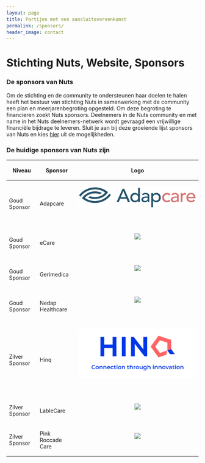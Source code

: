 ```yaml
---
layout: page
title: Partijen met een aansluitovereenkomst
permalink: /sponsors/
header_image: contact
---
```


# Stichting Nuts, Website, Sponsors<a name="heading-1"></a>

### De sponsors van Nuts<a name="heading-2"></a>
Om de stichting en de community te ondersteunen haar doelen te halen heeft het bestuur van stichting Nuts in samenwerking met de community een plan en meerjarenbegroting opgesteld. Om deze begroting te financieren zoekt Nuts sponsors. Deelnemers in de Nuts community en met name in het Nuts deelnemers-netwerk wordt gevraagd een vrijwillige financiële bijdrage te leveren. Sluit je aan bij deze groeiende lijst sponsors van Nuts en kies [hier](https://docs.google.com/document/d/11FmbgQFAeo62YNrcAslDzdGT6ttrBX-rAsxV3EuKQ6k/edit?usp=sharing) uit de mogelijkheden.<br>

### De huidige sponsors van Nuts zijn<a name="heading-3"></a>


<div style='margin:auto;width:fit-content;'>

<table style=""><thead><tr><th><p>Niveau</p>
</th><th><p>Sponsor</p>
</th><th><p>Logo</p>
</th></tr></thead><tbody><tr><td style=""><p>Goud Sponsor</p>
</td><td style=""><p>Adapcare</p>
</td><td style=""><p align="center"><img src="https://github.com/nuts-foundation/nuts-webpresence/blob/master/public/logos/adapcare.png"/></p>
<p align="center"><br/></p>
</td></tr><tr style=""><td style=""><p>Goud Sponsor</p>
</td><td style=""><p>eCare</p>
</td><td style=""><p align="center"><img src="https://github.com/nuts-foundation/nuts-webpresence/blob/master/public/logos/ecare.png"/></p>
<p align="center"><br/></p>
</td></tr><tr><td style=""><p>Goud Sponsor</p>
</td><td style=""><p>Gerimedica</p>
</td><td style=""><p align="center"><img src="https://github.com/nuts-foundation/nuts-webpresence/blob/master/public/logos/gerimedica.png"/></p>
<p align="center"><br/></p>
</td></tr><tr style=""><td style=""><p>Goud Sponsor</p>
</td><td style=""><p>Nedap Healthcare</p>
</td><td style=""><p align="center"><img src="https://github.com/nuts-foundation/nuts-webpresence/blob/master/public/logos/nedap-healthcare.png"/></p>
<p align="center"><br/></p>
</td></tr><tr><td style=""><p>Zilver Sponsor</p>
</td><td style=""><p>Hinq</p>
</td><td style=""><p align="center"><img src="https://github.com/nuts-foundation/nuts-webpresence/blob/master/public/logos/hinq.png"/></p>
<p align="center"><br/></p>
</td></tr><tr style=""><td style=""><p>Zilver Sponsor</p>
</td><td style=""><p>LableCare</p>
</td><td style=""><p align="center"><img src="https://github.com/nuts-foundation/nuts-webpresence/blob/master/public/logos/lable.png"/><br/>
<br/></p>
</td></tr><tr><td style=""><p>Zilver Sponsor</p>
</td><td style=""><p>Pink Roccade Care</p>
</td><td style=""><p align="center"><img src="https://github.com/nuts-foundation/nuts-webpresence/blob/master/public/logos/pink.png"/><br/>
<br/></p>
</td></tr></tbody></table>
</div>


<br>
<br>
<br>
